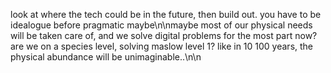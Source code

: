 look at where the tech could be in the future, then build out. you have to be idealogue before pragmatic maybe\n\nmaybe most of our physical needs will be taken care of, and we solve digital problems for the most part now? are we on a species level, solving maslow level 1? like in 10 100 years, the physical abundance will be unimaginable..\n\n